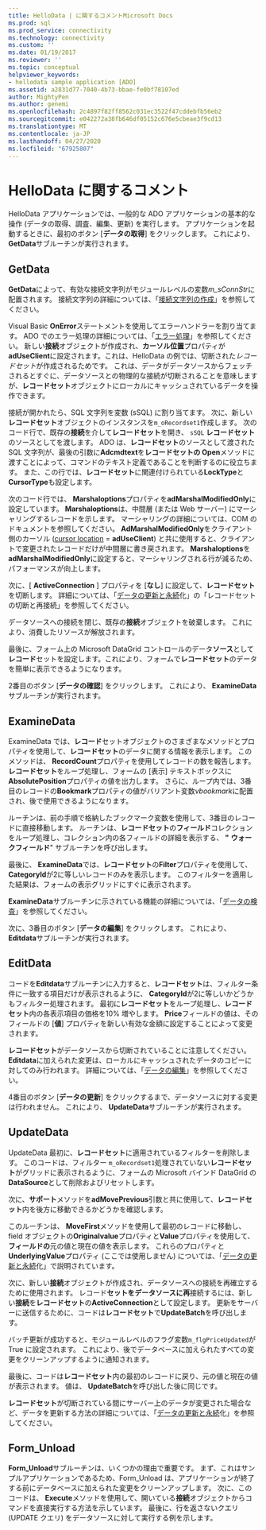 ```yaml
---
title: HelloData | に関するコメントMicrosoft Docs
ms.prod: sql
ms.prod_service: connectivity
ms.technology: connectivity
ms.custom: ''
ms.date: 01/19/2017
ms.reviewer: ''
ms.topic: conceptual
helpviewer_keywords:
- hellodata sample application [ADO]
ms.assetid: a2831d77-7040-4b73-bbae-fe0bf78107ed
author: MightyPen
ms.author: genemi
ms.openlocfilehash: 2c4897f82ff8562c031ec3522f47cddebfb56eb2
ms.sourcegitcommit: e042272a38fb646df05152c676e5cbeae3f9cd13
ms.translationtype: MT
ms.contentlocale: ja-JP
ms.lasthandoff: 04/27/2020
ms.locfileid: "67925807"
---
```

# <a name="comments-on-hellodata"></a>HelloData に関するコメント
HelloData アプリケーションでは、一般的な ADO アプリケーションの基本的な操作 (データの取得、調査、編集、更新) を実行します。 アプリケーションを起動するときに、最初のボタン [**データの取得**] をクリックします。 これにより、 **GetData**サブルーチンが実行されます。  
  
## <a name="getdata"></a>GetData  
 **GetData**によって、有効な接続文字列がモジュールレベルの変数*m_sConnStr*に配置されます。 接続文字列の詳細については、「[接続文字列の作成](../../../ado/guide/data/creating-a-connection-string.md)」を参照してください。  
  
 Visual Basic **OnError**ステートメントを使用してエラーハンドラーを割り当てます。 ADO でのエラー処理の詳細については、「[エラー処理](../../../ado/guide/data/error-handling.md)」を参照してください。 新しい**接続**オブジェクトが作成され、**カーソル位置**プロパティが**adUseClient**に設定されます。これは、HelloData の例では、切断された*レコードセット*が作成されるためです。 これは、データがデータソースからフェッチされるとすぐに、データソースとの物理的な接続が切断されることを意味しますが、**レコードセット**オブジェクトにローカルにキャッシュされているデータを操作できます。  
  
 接続が開かれたら、SQL 文字列を変数 (sSQL) に割り当てます。 次に、新しい**レコードセット**オブジェクトのインスタンスを`m_oRecordset1`作成します。 次のコード行で、既存の**接続**を介して**レコードセット**を開き、 `sSQL` **レコードセット**のソースとしてを渡します。 ADO は、**レコードセット**のソースとして渡された SQL 文字列が、最後の引数に**Adcmdtext**を**レコードセットの Open**メソッドに渡すことによって、コマンドのテキスト定義であることを判断するのに役立ちます。 また、この行では、**レコードセット**に関連付けられている**LockType**と**CursorType**も設定します。  
  
 次のコード行では、 **Marshaloptions**プロパティを**adMarshalModifiedOnly**に設定しています。 **Marshaloptions**は、中間層 (または Web サーバー) にマーシャリングするレコードを示します。 マーシャリングの詳細については、COM のドキュメントを参照してください。 **AdMarshalModifiedOnly**をクライアント側のカーソル ([cursor location](../../../ado/reference/ado-api/cursorlocation-property-ado.md) = **adUseClient**) と共に使用すると、クライアントで変更されたレコードだけが中間層に書き戻されます。 **Marshaloptions**を**adMarshalModifiedOnly**に設定すると、マーシャリングされる行が減るため、パフォーマンスが向上します。  
  
 次に、[ **ActiveConnection** ] プロパティを [**なし**] に設定して、**レコードセット**を切断します。 詳細については、「[データの更新と永続](../../../ado/guide/data/updating-and-persisting-data.md)化」の「レコードセットの切断と再接続」を参照してください。  
  
 データソースへの接続を閉じ、既存の**接続**オブジェクトを破棄します。 これにより、消費したリソースが解放されます。  
  
 最後に、フォーム上の Microsoft DataGrid コントロールのデータ**ソース**として**レコード**セットを設定します。これにより、フォームで**レコードセット**のデータを簡単に表示できるようになります。  
  
 2番目のボタン [**データの確認**] をクリックします。 これにより、 **ExamineData**サブルーチンが実行されます。  
  
## <a name="examinedata"></a>ExamineData  
 ExamineData では、**レコード**セットオブジェクトのさまざまなメソッドとプロパティを使用して、**レコードセット**のデータに関する情報を表示します。 このメソッドは、 **RecordCount**プロパティを使用してレコードの数を報告します。 **レコードセット**をループ処理し、フォームの [表示] テキストボックスに**AbsolutePosition**プロパティの値を出力します。 さらに、ループ内では、3番目のレコードの**Bookmark**プロパティの値がバリアント変数*vbookmark*に配置され、後で使用できるようになります。  
  
 ルーチンは、前の手順で格納したブックマーク変数を使用して、3番目のレコードに直接移動します。 ルーチンは、**レコードセット**の**フィールド**コレクションをループ処理し、コレクション内の各フィールドの詳細を表示する、 **"** **ウォークフィールド**" サブルーチンを呼び出します。  
  
 最後に、 **ExamineData**では、**レコードセット**の**Filter**プロパティを使用して、 **CategoryId**が2に等しいレコードのみを表示します。 このフィルターを適用した結果は、フォームの表示グリッドにすぐに表示されます。  
  
 **ExamineData**サブルーチンに示されている機能の詳細については、「[データの検査](../../../ado/guide/data/examining-data.md)」を参照してください。  
  
 次に、3番目のボタン [**データの編集**] をクリックします。 これにより、 **Editdata**サブルーチンが実行されます。  
  
## <a name="editdata"></a>EditData  
 コードを**Editdata**サブルーチンに入力すると、**レコードセット**は、フィルター条件に一致する項目だけが表示されるように、 **CategoryId**が2に等しいかどうかもフィルター処理されます。 最初に**レコードセット**をループ処理し、**レコードセット**内の各表示項目の価格を10% 増やします。 **Price**フィールドの値は、そのフィールドの [**値**] プロパティを新しい有効な金額に設定することによって変更されます。  
  
 **レコードセット**がデータソースから切断されていることに注意してください。 **Editdata**に加えられた変更は、ローカルにキャッシュされたデータのコピーに対してのみ行われます。 詳細については、「[データの編集](../../../ado/guide/data/editing-data.md)」を参照してください。  
  
 4番目のボタン [**データの更新**] をクリックするまで、データソースに対する変更は行われません。 これにより、 **UpdateData**サブルーチンが実行されます。  
  
## <a name="updatedata"></a>UpdateData  
 UpdateData 最初に、**レコードセット**に適用されているフィルターを削除します。 このコードは、フィルター `m_oRecordset1`処理されていない**レコードセット**がグリッドに表示されるように、フォームの Microsoft バインド DataGrid の**DataSource**として削除およびリセットします。  
  
 次に、**サポート**メソッドを**adMovePrevious**引数と共に使用して、**レコードセット**内を後方に移動できるかどうかを確認します。  
  
 このルーチンは、 **MoveFirst**メソッドを使用して最初のレコードに移動し、field オブジェクトの**Originalvalue**プロパティと**Value**プロパティを使用して、**フィールドの**元の値と現在の値を表示します。 これらのプロパティと**UnderlyingValue**プロパティ (ここでは使用しません) については、「[データの更新と永続](../../../ado/guide/data/updating-and-persisting-data.md)化」で説明されています。  
  
 次に、新しい**接続**オブジェクトが作成され、データソースへの接続を再確立するために使用されます。 レコード**セットをデータソースに再**接続するには、新しい**接続**を**レコードセット**の**ActiveConnection**として設定します。 更新をサーバーに送信するために、コードは**レコードセット**で**UpdateBatch**を呼び出します。  
  
 バッチ更新が成功すると、モジュールレベルのフラグ変数`m_flgPriceUpdated`が True に設定されます。 これにより、後でデータベースに加えられたすべての変更をクリーンアップするように通知されます。  
  
 最後に、コードは**レコードセット**内の最初のレコードに戻り、元の値と現在の値が表示されます。 値は、 **UpdateBatch**を呼び出した後に同じです。  
  
 **レコードセット**が切断されている間にサーバー上のデータが変更された場合など、データを更新する方法の詳細については、「[データの更新と永続](../../../ado/guide/data/updating-and-persisting-data.md)化」を参照してください。  
  
## <a name="form_unload"></a>Form_Unload  
 **Form_Unload**サブルーチンは、いくつかの理由で重要です。 まず、これはサンプルアプリケーションであるため、Form_Unload は、アプリケーションが終了する前にデータベースに加えられた変更をクリーンアップします。 次に、このコードは、 **Execute**メソッドを使用して、開いている**接続**オブジェクトからコマンドを直接実行する方法を示しています。 最後に、行を返さないクエリ (UPDATE クエリ) をデータソースに対して実行する例を示します。
